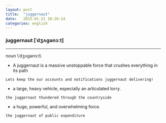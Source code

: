 ```yaml
---
layout: post
title:  "juggernaut"
date:   2015-01-21 10:26:14 
categories: english
---
```

### juggernaut [ˈdʒʌɡənɔːt]
-----------
noun \ˈdʒʌɡənɔːt\

- A juggernaut is a massive unstoppable force that crushes everything in its path

`Lets keep the our accounts and notifications juggernaut delivering!`

- a large, heavy vehicle, especially an articulated lorry.

`the juggernaut thundered through the countryside`

- a huge, powerful, and overwhelming force.

`the juggernaut of public expenditure`